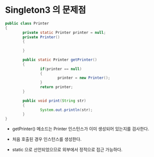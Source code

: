 # Singleton3 의 문제점

```java
public class Printer 
{
		private static Printer printer = null;
		private Printer()
		{
			
		}
		
		public static Printer getPrinter()
		{
				if(printer == null)
				{
						printer = new Printer();
				}
				return printer;
		}
		
		public void print(String str)
		{
				System.out.println(str);
		}
}
```


* getPrinter() 메소드는 Printer 인스턴스가 이미 생성되어 있는지를 검사한다.

* 처음 호출된 경우 인스턴스를 생성한다. 

* static 으로 선언되었으므로 외부에서 정적으로 접근 가능하다.
